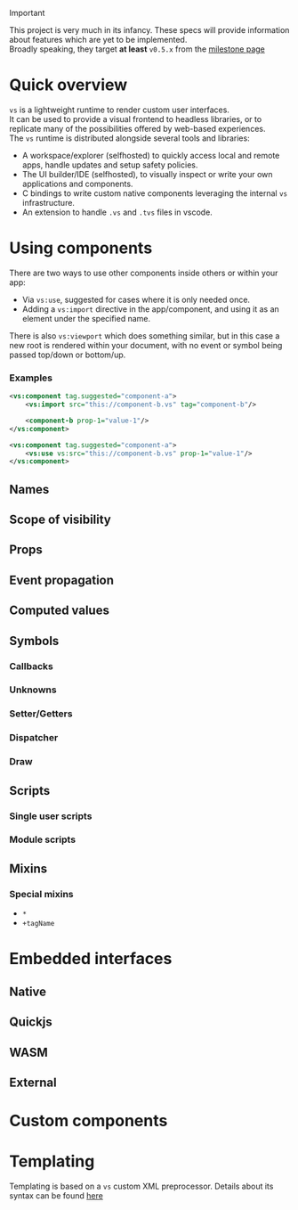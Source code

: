 > [!IMPORTANT]  
> This project is very much in its infancy.
> These specs will provide information about features which are yet to be implemented.  
> Broadly speaking, they target **at least** `v0.5.x` from the [milestone page](./milestones.md)

# Quick overview
`vs` is a lightweight runtime to render custom user interfaces.  
It can be used to provide a visual frontend to headless libraries, or to replicate many of the possibilities offered by web-based experiences.  
The `vs` runtime is distributed alongside several tools and libraries:
- A workspace/explorer (selfhosted) to quickly access local and remote apps, handle updates and setup safety policies.
- The UI builder/IDE (selfhosted), to visually inspect or write your own applications and components.
- C bindings to write custom native components leveraging the internal `vs` infrastructure.
- An extension to handle `.vs` and `.tvs` files in vscode.

# Using components
There are two ways to use other components inside others or within your app:
- Via `vs:use`, suggested for cases where it is only needed once.
- Adding a `vs:import` directive in the app/component, and using it as an element under the specified name.

There is also `vs:viewport` which does something similar, but in this case a new root is rendered within your document, with no event or symbol being passed top/down or bottom/up.

### Examples
```xml
<vs:component tag.suggested="component-a">
    <vs:import src="this://component-b.vs" tag="component-b"/>

    <component-b prop-1="value-1"/>
</vs:component>
```

```xml
<vs:component tag.suggested="component-a">
    <vs:use vs:src="this://component-b.vs" prop-1="value-1"/>
</vs:component>
```

## Names

## Scope of visibility

## Props

## Event propagation

## Computed values

## Symbols

### Callbacks

### Unknowns

### Setter/Getters

### Dispatcher

### Draw

## Scripts

### Single user scripts

### Module scripts

## Mixins

### Special mixins

- `*`
- `+tagName`

# Embedded interfaces

## Native

## Quickjs

## WASM

## External

# Custom components

# Templating

Templating is based on a `vs` custom XML preprocessor. Details about its syntax can be found [here](./static-templates.md)
